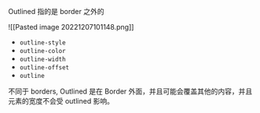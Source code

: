 Outlined 指的是 border 之外的

![[Pasted image 20221207101148.png]]

- `outline-style`
- `outline-color`
- `outline-width`
- `outline-offset`
- `outline`

不同于 borders, Outlined 是在 Border 外面，并且可能会覆盖其他的内容，并且元素的宽度不会受 outlined 影响。

